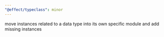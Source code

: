 ```yaml
---
"@effect/typeclass": minor
---
```


move instances related to a data type into its own specific module and add missing instances
